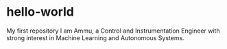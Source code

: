 # hello-world
My first repository
I am Ammu, a Control and Instrumentation Engineer with strong interest in Machine Learning and Autonomous Systems.

